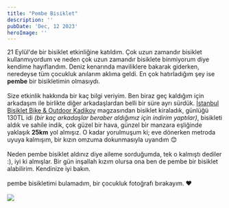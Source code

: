 ```yaml
---
title: "Pembe Bisiklet"
description: ''
pubDate: 'Dec, 12 2023'
heroImage: ''
---
```


21 Eylül'de bir bisiklet etkinliğine katıldım. Çok uzun zamandır bisiklet kullanmıyordum ve neden çok uzun zamandır bisiklete binmiyorum diye kendime hayıflandım. Deniz kenarında maviliklere bakarak giderken, neredeyse tüm çocukluk anılarım aklıma geldi. En çok hatırladığım şey ise <b>pembe</b> bir bisikletimin olmasıydı. 
<br />
<br />
Size etkinlik hakkında bir kaç bilgi veriyim. Ben biraz geç kaldığım için arkadaşım ile birlikte diğer arkadaşlardan belli bir süre ayrı sürdük. 
<a href="https://www.google.com/maps/place/istanbul+Bisiklet+Bike+%26+Outdoor+Kadikoy/@40.9747147,29.0452352,17z/data=!3m1!4b1!4m6!3m5!1s0x14cac77f9232685f:0xd2beb517b4e60385!8m2!3d40.9747107!4d29.0478101!16s%2Fg%2F1hjh4v9l_?entry=ttu" target="blank" class="text-blue-500">İstanbul Bisiklet Bike & Outdoor Kadikoy</a> magzasından bisiklet kiraladık, günlüğü 130TL idi <i class="text-sm">(bir kaç arkadaşlar beraber aldığımız için indirim yaptılar)</i>, bisikleti aldık ve sahile indik, çok güzel bir hava, günzel bir manzara eşliğinde yaklaşık <b>25km</b> yol almışız. O kadar yorulmuşum ki; eve dönerken metroda uyuya kalmışım, bir kızın omzuma dokunmasıyla uyandım 😊
<br />
<br />
Neden pembe bisiklet aldınız diye aileme sorduğumda, tek o kalmıştı dediler :), iyi ki almışlar. Bir gün inşallah kızım olursa ona ben de pembe bir bisiklet alabilirim. Kendinize iyi bakın. 
<br />
<br />
pembe bisikletimi bulamadım, bir çocukluk fotoğrafı bırakayım. ❤️
<br />
<br />
<img src="/kucuk-ben.jpg">






















